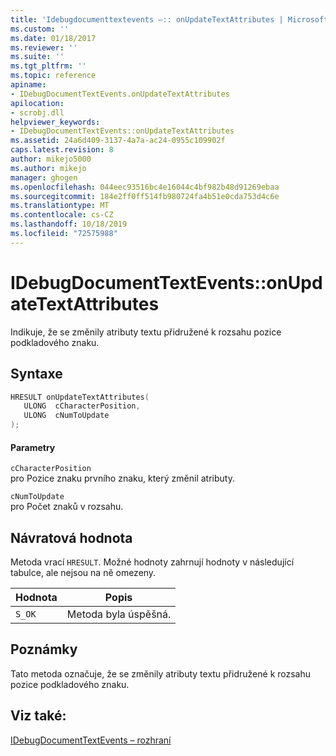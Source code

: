```yaml
---
title: 'Idebugdocumenttextevents –:: onUpdateTextAttributes | Microsoft Docs'
ms.custom: ''
ms.date: 01/18/2017
ms.reviewer: ''
ms.suite: ''
ms.tgt_pltfrm: ''
ms.topic: reference
apiname:
- IDebugDocumentTextEvents.onUpdateTextAttributes
apilocation:
- scrobj.dll
helpviewer_keywords:
- IDebugDocumentTextEvents::onUpdateTextAttributes
ms.assetid: 24a6d409-3137-4a7a-ac24-0955c109902f
caps.latest.revision: 8
author: mikejo5000
ms.author: mikejo
manager: ghogen
ms.openlocfilehash: 044eec93516bc4e16044c4bf982b48d91269ebaa
ms.sourcegitcommit: 184e2ff0ff514fb980724fa4b51e0cda753d4c6e
ms.translationtype: MT
ms.contentlocale: cs-CZ
ms.lasthandoff: 10/18/2019
ms.locfileid: "72575988"
---
```

# <a name="idebugdocumenttexteventsonupdatetextattributes"></a>IDebugDocumentTextEvents::onUpdateTextAttributes
Indikuje, že se změnily atributy textu přidružené k rozsahu pozice podkladového znaku.  
  
## <a name="syntax"></a>Syntaxe  
  
```cpp
HRESULT onUpdateTextAttributes(  
   ULONG  cCharacterPosition,  
   ULONG  cNumToUpdate  
);  
```  
  
#### <a name="parameters"></a>Parametry  
 `cCharacterPosition`  
 pro Pozice znaku prvního znaku, který změnil atributy.  
  
 `cNumToUpdate`  
 pro Počet znaků v rozsahu.  
  
## <a name="return-value"></a>Návratová hodnota  
 Metoda vrací `HRESULT`. Možné hodnoty zahrnují hodnoty v následující tabulce, ale nejsou na ně omezeny.  
  
|Hodnota|Popis|  
|-----------|-----------------|  
|`S_OK`|Metoda byla úspěšná.|  
  
## <a name="remarks"></a>Poznámky  
 Tato metoda označuje, že se změnily atributy textu přidružené k rozsahu pozice podkladového znaku.  
  
## <a name="see-also"></a>Viz také:  
 [IDebugDocumentTextEvents – rozhraní](../../winscript/reference/idebugdocumenttextevents-interface.md)